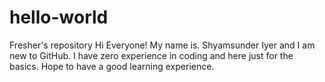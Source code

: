 # hello-world
Fresher's repository
Hi Everyone! My name is. Shyamsunder Iyer and I am new to GitHub. I have zero experience in coding and here just for the basics. 
Hope to have a good learning experience.
